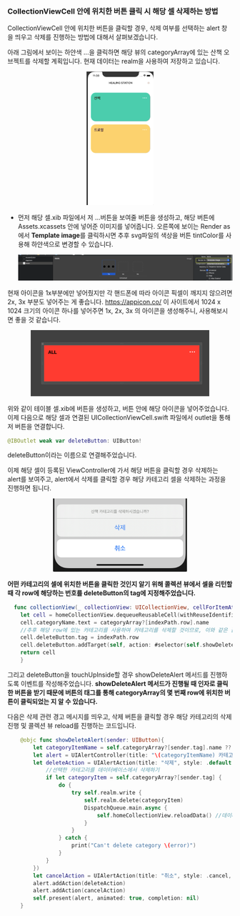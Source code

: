 ### **CollectionViewCell 안에 위치한 버튼 클릭 시 해당 셀 삭제하는 방법**

CollectionViewCell 안에 위치한 버튼을 클릭할 경우, 삭제 여부를 선택하는 alert 창을 띄우고 삭제를 진행하는 방법에 대해서 살펴보겠습니다.

아래 그림에서 보이는 하얀색 ...을 클릭하면 해당 뷰의 categoryArray에 있는 산책 오브젝트를 삭제할 계획입니다. 현재 데이터는 realm을 사용하여 저장하고 있습니다.
<div align="center">
<img src="../../images/20210213/1.gif" width="150"/>
</div>

- 먼저 해당 셀.xib 파일에서 저 ...버튼을 보여줄 버튼을 생성하고, 해당 버튼에 Assets.xcassets 안에 넣어준 이미지를 넣어줍니다. 오른쪽에 보이는 Render as 에서 **Template image**를 클릭하시면 추후 svg파일의 색상을 버튼 tintColor를 사용해 하얀색으로 변경할 수 있습니다.

    <div align="center">
    <img src="../../images/20210213/2.png" width="600"/>
    </div>

현재 아이콘을 1x부분에만 넣어줬지만 각 핸드폰에 따라 아이콘 픽셀이 깨지지 않으려면 2x, 3x 부분도 넣어주는 게 좋습니다. https://appicon.co/ 이 사이트에서 1024 x 1024 크기의 아이콘 하나를 넣어주면 1x, 2x, 3x 의 아이콘을 생성해주니, 사용해보시면 좋을 것 같습니다.

<div align="center">
<img src="../../images/20210213/3.png" width="400"/>
</div>

위와 같이 테이블 셀.xib에 버튼을 생성하고, 버튼 안에 해당 아이콘을 넣어주었습니다. 이제 다음으로 해당 셀과 연결된 UICollectionViewCell.swift 파일에서 outlet을 통해 저 버튼을 연결합니다.

```swift
@IBOutlet weak var deleteButton: UIButton!
```
deleteButton이라는 이름으로 연결해주었습니다.

이제 해당 셀이 등록된 ViewController에 가서 해당 버튼을 클릭할 경우 삭제하는 alert를 보여주고, alert에서 삭제를 클릭할 경우 해당 카테고리 셀을 삭제하는 과정을 진행하면 됩니다.

<div align="center">
<img src="../../images/20210213/4.png" width="300"/>
</div>


**어떤 카테고리의 셀에 위치한 버튼을 클릭한 것인지 알기 위해 콜렉션 뷰에서 셀을 리턴할 때 각 row에 해당하는 번호를 deleteButton의 tag에 지정해주었습니다.**

```swift
  func collectionView(_ collectionView: UICollectionView, cellForItemAt indexPath: IndexPath) -> UICollectionViewCell {
    let cell = homeCollectionView.dequeueReusableCell(withReuseIdentifier: HomeCategoryCollectionViewCell.identifier, for: indexPath) as! HomeCategoryCollectionViewCell
    cell.categoryName.text = categoryArray?[indexPath.row].name
    //추후 해당 row에 있는 카테고리를 사용하여 카테고리를 삭제할 것이므로, 이와 같은 값을 가지는 태그 생성
    cell.deleteButton.tag = indexPath.row
    cell.deleteButton.addTarget(self, action: #selector(self.showDeleteAlert), for: .touchUpInside)
    return cell
    }
```


그리고 deleteButton을 touchUpInside할 경우 showDeleteAlert 메서드를 진행하도록 이벤트를 작성해주었습니다. **showDeleteAlert 메서드가 진행될 때 인자로 클릭한 버튼을 받기 때문에 버튼의 태그를 통해 categoryArray의 몇 번째 row에 위치한 버튼이 클릭되었는 지 알 수 있습니다.**

다음은 삭제 관련 경고 메시지를 띄우고, 삭제 버튼을 클릭할 경우 해당 카테고리의 삭제 진행 및 콜렉션 뷰 reload를 진행하는 코드입니다.
```swift
    @objc func showDeleteAlert(sender: UIButton){
        let categoryItemName = self.categoryArray?[sender.tag].name ?? ""
        let alert = UIAlertController(title: "\(categoryItemName) 카테고리를 삭제하시겠습니까?", message: nil, preferredStyle: .actionSheet)
        let deleteAction = UIAlertAction(title: "삭제", style: .default, handler: { (action) in
            //선택한 카테고리를 데이터베이스에서 삭제하기
            if let categoryItem = self.categoryArray?[sender.tag] {
                do {
                    try self.realm.write {
                        self.realm.delete(categoryItem)
                        DispatchQueue.main.async {
                            self.homeCollectionView.reloadData() //데이터 리로드
                        }
                    }
                } catch {
                    print("Can't delete category \(error)")
                }
            }
        })
        let cancelAction = UIAlertAction(title: "취소", style: .cancel, handler: nil)
        alert.addAction(deleteAction)
        alert.addAction(cancelAction)
        self.present(alert, animated: true, completion: nil)
    }
```